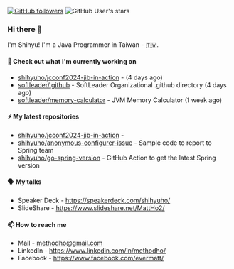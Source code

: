 [![GitHub followers](https://img.shields.io/github/followers/shihyuho?style=social)](https://github.com/shihyuho?tab=followers)
![GitHub User's stars](https://img.shields.io/github/stars/shihyuho?style=social)

### Hi there 👋

I'm Shihyu! I'm a Java Programmer in Taiwan - 🇹🇼. 



#### 👷 Check out what I'm currently working on

- [shihyuho/jcconf2024-jib-in-action](https://github.com/shihyuho/jcconf2024-jib-in-action) -  (4 days ago)
- [softleader/.github](https://github.com/softleader/.github) - SoftLeader Organizational .github directory (4 days ago)
- [softleader/memory-calculator](https://github.com/softleader/memory-calculator) - JVM Memory Calculator (1 week ago)

#### ⚡ My latest repositories

- [shihyuho/jcconf2024-jib-in-action](https://github.com/shihyuho/jcconf2024-jib-in-action) - 
- [shihyuho/anonymous-configurer-issue](https://github.com/shihyuho/anonymous-configurer-issue) - Sample code to report to Spring team
- [shihyuho/go-spring-version](https://github.com/shihyuho/go-spring-version) - GitHub Action to get the latest Spring version

#### 🗣️ My talks

- Speaker Deck - https://speakerdeck.com/shihyuho/
- SlideShare - https://www.slideshare.net/MattHo2/

#### 📫 How to reach me

- Mail - methodho@gmail.com
- LinkedIn - https://www.linkedin.com/in/methodho/
- Facebook - https://www.facebook.com/evermatt/


